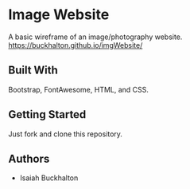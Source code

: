 # Image Website

A basic wireframe of an image/photography website. https://buckhalton.github.io/imgWebsite/

## Built With

Bootstrap, FontAwesome, HTML, and CSS.

## Getting Started

Just fork and clone this repository.

## Authors

* Isaiah Buckhalton

